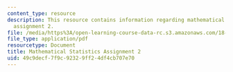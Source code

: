 ```yaml
---
content_type: resource
description: This resource contains information regarding mathematical statistics,
  assignment 2.
file: /media/https%3A/open-learning-course-data-rc.s3.amazonaws.com/18-655-mathematical-statistics-spring-2016/49c9decf7f9c92329ff24df4cb707e70_MIT18_655S16_ProblemSet_2.pdf
file_type: application/pdf
resourcetype: Document
title: Mathematical Statistics Assignment 2
uid: 49c9decf-7f9c-9232-9ff2-4df4cb707e70
---
```

